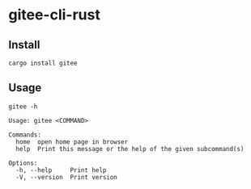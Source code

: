 # gitee-cli-rust

## Install

```shell
cargo install gitee
```

## Usage

```shell
gitee -h
```

```
Usage: gitee <COMMAND>

Commands:
  home  open home page in browser
  help  Print this message or the help of the given subcommand(s)

Options:
  -h, --help     Print help
  -V, --version  Print version

```